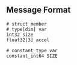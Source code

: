 

## Message Format

```
# struct member
# type[dim] var
int32 size
float32[3] accel

# constant_type var
constant_int64 SIZE
```